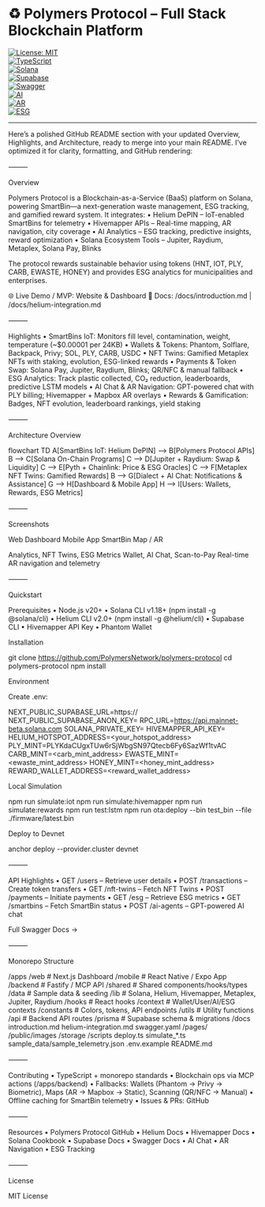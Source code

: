 # ♻️ Polymers Protocol – Full Stack Blockchain Platform

[![License: MIT](https://img.shields.io/badge/License-MIT-blue.svg)](https://opensource.org/licenses/MIT)  
[![TypeScript](https://img.shields.io/badge/TypeScript-4.9-blue)](https://www.typescriptlang.org/)  
[![Solana](https://img.shields.io/badge/Solana-Mainnet-green)](https://solana.com/)  
[![Supabase](https://img.shields.io/badge/Supabase-Postgres-3ECF8E)](https://supabase.com/)  
[![Swagger](https://img.shields.io/badge/Swagger-API_Docs-brightgreen)](https://api.polymers.io/swagger)  
[![AI](https://img.shields.io/badge/Feature-AI_Chat-FF69B4)](https://docs.polymers.io/ai)  
[![AR](https://img.shields.io/badge/Feature-AR_Navigation-00CED1)](https://docs.polymers.io/ar)  
[![ESG](https://img.shields.io/badge/Feature-ESG_Tracking-32CD32)](https://docs.polymers.io/esg)

---

Here’s a polished GitHub README section with your updated Overview, Highlights, and Architecture, ready to merge into your main README. I’ve optimized it for clarity, formatting, and GitHub rendering:

⸻

Overview

Polymers Protocol is a Blockchain-as-a-Service (BaaS) platform on Solana, powering SmartBin—a next-generation waste management, ESG tracking, and gamified reward system. It integrates:
	•	Helium DePIN – IoT-enabled SmartBins for telemetry
	•	Hivemapper APIs – Real-time mapping, AR navigation, city coverage
	•	AI Analytics – ESG tracking, predictive insights, reward optimization
	•	Solana Ecosystem Tools – Jupiter, Raydium, Metaplex, Solana Pay, Blinks

The protocol rewards sustainable behavior using tokens (HNT, IOT, PLY, CARB, EWASTE, HONEY) and provides ESG analytics for municipalities and enterprises.

🌐 Live Demo / MVP: Website & Dashboard
📖 Docs: /docs/introduction.md | /docs/helium-integration.md

⸻

Highlights
	•	SmartBins IoT: Monitors fill level, contamination, weight, temperature (~$0.00001 per 24KB)
	•	Wallets & Tokens: Phantom, Solflare, Backpack, Privy; SOL, PLY, CARB, USDC
	•	NFT Twins: Gamified Metaplex NFTs with staking, evolution, ESG-linked rewards
	•	Payments & Token Swap: Solana Pay, Jupiter, Raydium, Blinks; QR/NFC & manual fallback
	•	ESG Analytics: Track plastic collected, CO₂ reduction, leaderboards, predictive LSTM models
	•	AI Chat & AR Navigation: GPT-powered chat with PLY billing; Hivemapper + Mapbox AR overlays
	•	Rewards & Gamification: Badges, NFT evolution, leaderboard rankings, yield staking

⸻

Architecture Overview

flowchart TD
    A[SmartBins IoT: Helium DePIN] --> B[Polymers Protocol APIs]
    B --> C[Solana On-Chain Programs]
    C --> D[Jupiter + Raydium: Swap & Liquidity]
    C --> E[Pyth + Chainlink: Price & ESG Oracles]
    C --> F[Metaplex NFT Twins: Gamified Rewards]
    B --> G[Dialect + AI Chat: Notifications & Assistance]
    G --> H[Dashboard & Mobile App]
    H --> I[Users: Wallets, Rewards, ESG Metrics]

⸻

Screenshots

Web Dashboard	Mobile App	SmartBin Map / AR
		
Analytics, NFT Twins, ESG Metrics	Wallet, AI Chat, Scan-to-Pay	Real-time AR navigation and telemetry


⸻

Quickstart

Prerequisites
	•	Node.js v20+
	•	Solana CLI v1.18+ (npm install -g @solana/cli)
	•	Helium CLI v2.0+ (npm install -g @helium/cli)
	•	Supabase CLI
	•	Hivemapper API Key
	•	Phantom Wallet

Installation

git clone https://github.com/PolymersNetwork/polymers-protocol
cd polymers-protocol
npm install

Environment

Create .env:

NEXT_PUBLIC_SUPABASE_URL=https://<your-supabase-url>
NEXT_PUBLIC_SUPABASE_ANON_KEY=<your-anon-key>
RPC_URL=https://api.mainnet-beta.solana.com
SOLANA_PRIVATE_KEY=<base58-private-key>
HIVEMAPPER_API_KEY=<your-hivemapper-api-key>
HELIUM_HOTSPOT_ADDRESS=<your_hotspot_address>
PLY_MINT=PLYKdaCUgxTUw6rSjWbgSN97Qtecb6Fy6SazWf1tvAC
CARB_MINT=<carb_mint_address>
EWASTE_MINT=<ewaste_mint_address>
HONEY_MINT=<honey_mint_address>
REWARD_WALLET_ADDRESS=<reward_wallet_address>

Local Simulation

npm run simulate:iot
npm run simulate:hivemapper
npm run simulate:rewards
npm run test:lstm
npm run ota:deploy --bin test_bin --file ./firmware/latest.bin

Deploy to Devnet

anchor deploy --provider.cluster devnet


⸻

API Highlights
	•	GET /users – Retrieve user details
	•	POST /transactions – Create token transfers
	•	GET /nft-twins – Fetch NFT Twins
	•	POST /payments – Initiate payments
	•	GET /esg – Retrieve ESG metrics
	•	GET /smartbins – Fetch SmartBin status
	•	POST /ai-agents – GPT-powered AI chat

Full Swagger Docs →

⸻

Monorepo Structure

/apps
  /web          # Next.js Dashboard
  /mobile       # React Native / Expo App
  /backend      # Fastify / MCP API
  /shared       # Shared components/hooks/types
/data           # Sample data & seeding
/lib            # Solana, Helium, Hivemapper, Metaplex, Jupiter, Raydium
/hooks          # React hooks
/context        # Wallet/User/AI/ESG contexts
/constants      # Colors, tokens, API endpoints
/utils          # Utility functions
/api            # Backend API routes
/prisma         # Supabase schema & migrations
/docs
  introduction.md
  helium-integration.md
  swagger.yaml
/pages/
/public/images
/storage
/scripts
  deploy.ts
  simulate_*.ts
  sample_data/sample_telemetry.json
.env.example
README.md


⸻

Contributing
	•	TypeScript + monorepo standards
	•	Blockchain ops via MCP actions (/apps/backend)
	•	Fallbacks: Wallets (Phantom → Privy → Biometric), Maps (AR → Mapbox → Static), Scanning (QR/NFC → Manual)
	•	Offline caching for SmartBin telemetry
	•	Issues & PRs: GitHub

⸻

Resources
	•	Polymers Protocol GitHub
	•	Helium Docs
	•	Hivemapper Docs
	•	Solana Cookbook
	•	Supabase Docs
	•	Swagger Docs
	•	AI Chat
	•	AR Navigation
	•	ESG Tracking

⸻

License

MIT License
